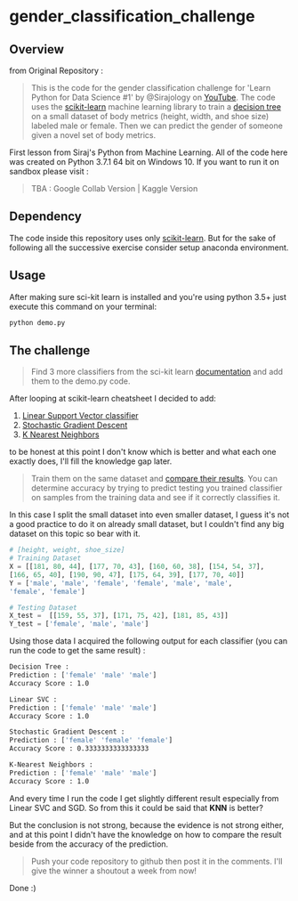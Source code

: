 # gender_classification_challenge

## Overview

from Original Repository :
> This is the code for the gender classification challenge for 'Learn Python for Data Science #1' by @Sirajology on [YouTube](https://youtu.be/T5pRlIbr6gg). The code uses the [scikit-learn](http://scikit-learn.org/) machine learning library to train a [decision tree](https://en.wikipedia.org/wiki/Decision_tree) on a small dataset of body metrics (height, width, and shoe size) labeled male or female. Then we can predict the gender of someone given a novel set of body metrics.

First lesson from Siraj's Python from Machine Learning. All of the code here was created on Python 3.7.1 64 bit on Windows 10. If you want to run it on sandbox please visit :
> TBA : Google Collab Version | Kaggle Version

## Dependency

The code inside this repository uses only [scikit-learn](http://scikit-learn.org/stable/index.html).
But for the sake of following all the successive exercise consider setup anaconda environment.

## Usage

After making sure sci-kit learn is installed and you're using python 3.5+ just execute this command on your terminal:

```bash
python demo.py
```

## The challenge

> Find 3 more classifiers from the sci-kit learn [documentation](http://scikit-learn.org/stable/auto_examples/classification/plot_classifier_comparison.html) and add them to the demo.py code. 

After looping at scikit-learn cheatsheet I decided to add:

1. [Linear Support Vector classifier](http://scikit-learn.org/stable/modules/neighbors.html)
2. [Stochastic Gradient Descent ](http://scikit-learn.org/stable/modules/sgd.html#classification)
3. [K Nearest Neighbors](http://scikit-learn.org/stable/modules/neighbors.html)

to be honest at this point I don't know which is better and what each one exactly does, I'll fill the knowledge gap later.

>Train them on the same dataset and [compare their results](http://scikit-learn.org/stable/modules/generated/sklearn.metrics.accuracy_score.html). You can determine accuracy by trying to predict testing you trained classifier on samples from the training data and see if it correctly classifies it. 

In this case I split the small dataset into even smaller dataset, I guess it's not a good practice to do it on already small dataset, but I couldn't find any big dataset on this topic so bear with it.

```python
# [height, weight, shoe_size]
# Training Dataset
X = [[181, 80, 44], [177, 70, 43], [160, 60, 38], [154, 54, 37], 
[166, 65, 40], [190, 90, 47], [175, 64, 39], [177, 70, 40]]
Y = ['male', 'male', 'female', 'female', 'male', 'male', 
'female', 'female']

# Testing Dataset
X_test =  [[159, 55, 37], [171, 75, 42], [181, 85, 43]]
Y_test = ['female', 'male', 'male']
```

Using those data I acquired the following output for each classifier (you can run the code to get the same result) :

```bash
Decision Tree :
Prediction : ['female' 'male' 'male']
Accuracy Score : 1.0

Linear SVC :
Prediction : ['female' 'male' 'male']
Accuracy Score : 1.0

Stochastic Gradient Descent :
Prediction : ['female' 'female' 'female']
Accuracy Score : 0.3333333333333333

K-Nearest Neighbors :
Prediction : ['female' 'male' 'male']
Accuracy Score : 1.0
```

And every time I run the code I get slightly different result especially from Linear SVC and SGD. So from this it could be said that **KNN** is better?

But the conclusion is not strong, because the evidence is not strong either, and at this point I didn't have the knowledge on how to compare the result beside from the accuracy of the prediction.

>Push your code repository to github then post it in the comments. I'll give the winner a shoutout a week from now!

Done :)